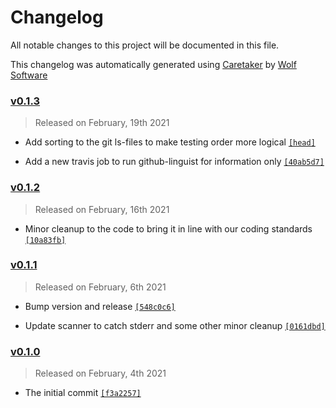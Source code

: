 # Changelog

All notable changes to this project will be documented in this file.


This changelog was automatically generated using [Caretaker](https://github.com/DevelopersToolbox/caretaker) by [Wolf Software](https://github.com/WolfSoftware)

### [v0.1.3](https://github.com/TravisToolbox/php-lint/compare/v0.1.2...v0.1.3)

> Released on February, 19th 2021

- Add sorting to the git ls-files to make testing order more logical [`[head]`](https://github.com/TravisToolbox/php-lint/commit/)

- Add a new travis job to run github-linguist for information only [`[40ab5d7]`](https://github.com/TravisToolbox/php-lint/commit/40ab5d7f952e00cbcbc2aca4e4749c2cd8f8e86e)

### [v0.1.2](https://github.com/TravisToolbox/php-lint/compare/v0.1.1...v0.1.2)

> Released on February, 16th 2021

- Minor cleanup to the code to bring it in line with our coding standards [`[10a83fb]`](https://github.com/TravisToolbox/php-lint/commit/10a83fb7ae4c1df20861b1537705d2e72d3f5433)

### [v0.1.1](https://github.com/TravisToolbox/php-lint/compare/v0.1.0...v0.1.1)

> Released on February, 6th 2021

- Bump version and release [`[548c0c6]`](https://github.com/TravisToolbox/php-lint/commit/548c0c6aa2482ce9d8bd794c61a8b6ead670d406)

- Update scanner to catch stderr and some other minor cleanup [`[0161dbd]`](https://github.com/TravisToolbox/php-lint/commit/0161dbd850171a6971d18a0fde452f794d8b8222)

### [v0.1.0](https://github.com/TravisToolbox/php-lint/releases/v0.1.0)

> Released on February, 4th 2021

- The initial commit [`[f3a2257]`](https://github.com/TravisToolbox/php-lint/commit/f3a2257f635d61620cd2b718c85b6df4453da304)

